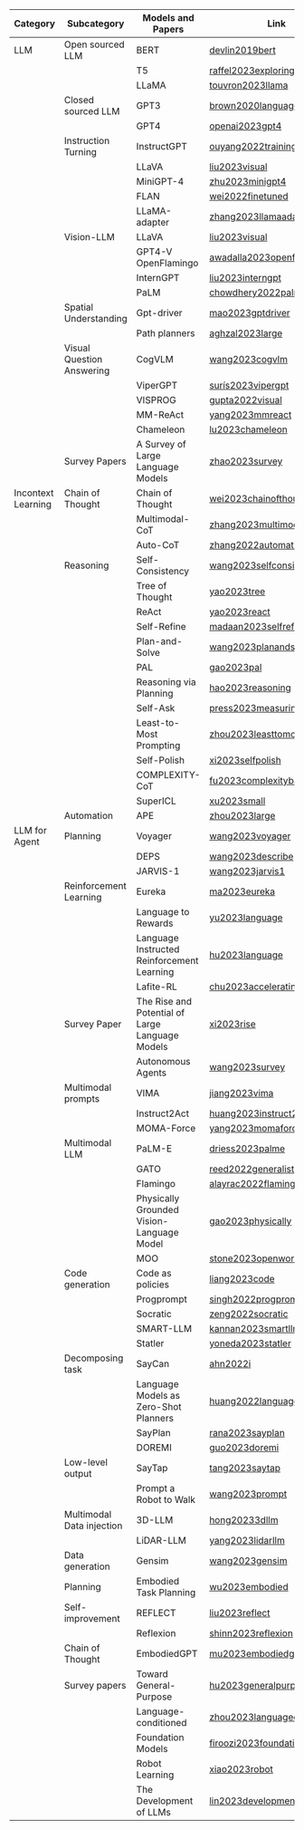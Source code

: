 | Category            | Subcategory                   | Models and Papers                                                  | Link                                                      |
|----------------------|-------------------------------|--------------------------------------------------------------------|-----------------------------------------------------------|
|  LLM               | Open sourced LLM             | BERT                                                               | [devlin2019bert](https://arxiv.org/abs/1810.04805)        |
|                      |                               | T5                                                                 | [raffel2023exploring](https://arxiv.org/abs/1910.10683)   |
|                      |                               | LLaMA                                                              | [touvron2023llama](https://arxiv.org/abs/2302.13971)      |
|                      |   Closed sourced LLM          | GPT3                                                               | [brown2020language](https://arxiv.org/abs/2005.14165)     |
|                      |                               | GPT4                                                               | [openai2023gpt4](https://arxiv.org/abs/2303.08774)        |
|                      | Instruction Turning            | InstructGPT                                                        | [ouyang2022training](https://arxiv.org/abs/2203.02155)   |
|                      |                               | LLaVA                                                              | [liu2023visual](https://arxiv.org/abs/2304.08485)         |
|                      |                               | MiniGPT-4                                                          | [zhu2023minigpt4](https://arxiv.org/abs/2304.10592)       |
|                      |                               | FLAN                                                               | [wei2022finetuned](https://arxiv.org/abs/2109.01652)      |
|                      |                               | LLaMA-adapter                                                      | [zhang2023llamaadapter](https://arxiv.org/abs/2303.16199) |
|                      | Vision-LLM                    | LLaVA                                                              | [liu2023visual](https://arxiv.org/abs/2304.08485)         |
|                      |                               | GPT4-V OpenFlamingo                                                | [awadalla2023openflamingo](https://arxiv.org/abs/2308.01390)|
|                      |                               | InternGPT                                                          | [liu2023interngpt](https://arxiv.org/abs/2305.05662)      |
|                      |                               | PaLM                                                               | [chowdhery2022palm](https://arxiv.org/abs/2204.02311)     |
|                      | Spatial Understanding         | Gpt-driver                                                         | [mao2023gptdriver](https://arxiv.org/abs/2310.01415)      |
|                      |                               | Path planners                                                      | [aghzal2023large](https://arxiv.org/abs/2310.03249)       |
|                      | Visual Question Answering     | CogVLM                                                             | [wang2023cogvlm](https://arxiv.org/abs/2311.03079)        |
|                      |                               | ViperGPT                                                           | [surís2023vipergpt](https://arxiv.org/abs/2303.08128)     |
|                      |                               | VISPROG                                                            | [gupta2022visual](https://arxiv.org/abs/2211.11559)       |
|                      |                               | MM-ReAct                                                           | [yang2023mmreact](https://arxiv.org/abs/2303.11381)       |
|                      |                               | Chameleon                                                          | [lu2023chameleon](https://arxiv.org/abs/2304.09842)       |
|                      | Survey Papers                 | A Survey of Large Language Models                                  | [zhao2023survey](https://arxiv.org/abs/2303.18223)        |
| Incontext Learning   | Chain of Thought              | Chain of Thought                                                   | [wei2023chainofthought](https://arxiv.org/abs/2201.11903) |
|                      |                               | Multimodal-CoT                                                     | [zhang2023multimodal](https://arxiv.org/abs/2302.00923)   |
|                      |                               | Auto-CoT                                                           | [zhang2022automatic](https://arxiv.org/abs/2210.03493)    |
|                      | Reasoning                     | Self-Consistency                                                   | [wang2023selfconsistency](https://arxiv.org/abs/2203.11171)|
|                      |                               | Tree of Thought                                                    | [yao2023tree](https://arxiv.org/abs/2305.10601)           |
|                      |                               | ReAct                                                              | [yao2023react](https://arxiv.org/abs/2303.11366)          |
|                      |                               | Self-Refine                                                        | [madaan2023selfrefine](https://arxiv.org/abs/2303.17651)  |
|                      |                               | Plan-and-Solve                                                     | [wang2023planandsolve](https://arxiv.org/abs/2305.04091)  |
|                      |                               | PAL                                                                | [gao2023pal](https://arxiv.org/abs/2211.10435)            |
|                      |                               | Reasoning via Planning                                             | [hao2023reasoning](https://arxiv.org/abs/2305.14992)      |
|                      |                               | Self-Ask                                                           | [press2023measuring](https://arxiv.org/abs/2210.03350)    |
|                      |                               | Least-to-Most Prompting                                            | [zhou2023leasttomost](https://arxiv.org/abs/2205.10625)   |
|                      |                               | Self-Polish                                                        | [xi2023selfpolish](https://arxiv.org/abs/2305.14497)      |
|                      |                               | COMPLEXITY-CoT                                                     | [fu2023complexitybased](https://arxiv.org/abs/2210.00720) |
|                      |                               | SuperICL                                                           | [xu2023small](https://arxiv.org/abs/2305.08848)           |
|                      | Automation                    | APE                                                                | [zhou2023large](https://arxiv.org/abs/2211.01910)         |
| LLM for Agent        | Planning                      | Voyager                                                            | [wang2023voyager](https://arxiv.org/abs/2305.16291)       |
|                      |                               | DEPS                                                               | [wang2023describe](https://arxiv.org/abs/2302.01560)      |
|                      |                               | JARVIS-1                                                           | [wang2023jarvis1](https://arxiv.org/abs/2311.05997)       |
|                      | Reinforcement Learning        | Eureka                                                             | [ma2023eureka](https://arxiv.org/abs/2310.12931)          |
|                      |                               | Language to Rewards                                                | [yu2023language](https://arxiv.org/abs/2306.08647)        |
|                      |                               | Language Instructed Reinforcement Learning                         | [hu2023language](https://arxiv.org/abs/2304.07297)        |
|                      |                               | Lafite-RL                                                          | [chu2023accelerating](https://arxiv.org/abs/2311.02379)   |
|                      | Survey Paper                  | The Rise and Potential of Large Language Models                    | [xi2023rise](https://arxiv.org/abs/2309.07864)            |
|                      |                               | Autonomous Agents                                                  | [wang2023survey](https://arxiv.org/abs/2308.11432)        |
|                                | Multimodal prompts             | VIMA                                                      | [jiang2023vima](https://arxiv.org/abs/2210.03094)          |
|                                |                                | Instruct2Act                                         | [huang2023instruct2act](https://arxiv.org/abs/2305.11176)  |
|                                |                                | MOMA-Force                                                | [yang2023momaforce](https://arxiv.org/abs/2308.03624)      |
|                                | Multimodal LLM                 | PaLM-E                                                    | [driess2023palme](https://arxiv.org/abs/2303.03378)        |
|                                |                                | GATO                                                      | [reed2022generalist](https://arxiv.org/abs/2205.06175)     |
|                                |                                | Flamingo                                                  | [alayrac2022flamingo](https://arxiv.org/abs/2204.14198)    |
|                                |                                | Physically Grounded Vision-Language Model                | [gao2023physically](https://arxiv.org/abs/2309.02561)      |
|                                |                                | MOO                                                       | [stone2023openworld](https://arxiv.org/abs/2303.00905)     |
|                                | Code generation                | Code as policies                                          | [liang2023code](https://arxiv.org/abs/2209.07753)          |
|                                |                                | Progprompt                                                | [singh2022progprompt](https://arxiv.org/abs/2209.11302)    |
|                                |                                | Socratic                                                  | [zeng2022socratic](https://arxiv.org/abs/2204.00598)       |
|                                |                                | SMART-LLM                                                 | [kannan2023smartllm](https://arxiv.org/abs/2309.10062)     |
|                                |                                | Statler                                                   | [yoneda2023statler](https://arxiv.org/abs/2306.17840)      |
|                                | Decomposing task               | SayCan                                                    | [ahn2022i](https://arxiv.org/abs/2204.01691)               |
|                                |                                | Language Models as Zero-Shot Planners                     | [huang2022language](https://arxiv.org/abs/2201.07207)      |
|                                |                                | SayPlan                                                   | [rana2023sayplan](https://arxiv.org/abs/2307.06135)        |
|                                |                                | DOREMI                                                    | [guo2023doremi](https://arxiv.org/abs/2307.00329)          |
|                                | Low-level output               | SayTap                                                    | [tang2023saytap](https://arxiv.org/abs/2309.03623)         |
|                                |                                | Prompt a Robot to Walk                                    | [wang2023prompt](https://arxiv.org/abs/2310.03248)         |
|                                | Multimodal Data injection      | 3D-LLM                                                    | [hong20233dllm](https://arxiv.org/abs/2308.11323)          |
|                                |                                | LiDAR-LLM                                                 | [yang2023lidarllm](https://arxiv.org/abs/2310.04249)       |
|                                | Data generation                | Gensim                                                    | [wang2023gensim](https://arxiv.org/abs/2307.01234)         |
|                                | Planning                       | Embodied Task Planning                                    | [wu2023embodied](https://arxiv.org/abs/2306.08127)         |
|                                | Self-improvement               | REFLECT                                                   | [liu2023reflect](https://arxiv.org/abs/2310.07654)         |
|                                |                                | Reflexion                                                 | [shinn2023reflexion](https://arxiv.org/abs/2309.10432)     |
|                                | Chain of Thought               | EmbodiedGPT                                               | [mu2023embodiedgpt](https://arxiv.org/abs/2308.05123)      |
|                                | Survey papers                  | Toward General-Purpose                                    | [hu2023generalpurpose](https://arxiv.org/abs/2305.11432)   |
|                                |                                | Language-conditioned                               | [zhou2023languageconditioned](https://arxiv.org/abs/2306.09876)|
|                                |                                | Foundation Models                                  | [firoozi2023foundation](https://arxiv.org/abs/2310.09987)  |
|                                |                                | Robot Learning                                            | [xiao2023robot](https://arxiv.org/abs/2309.11234)          |
|                                |                                | The Development of LLMs                                   | [lin2023development](https://arxiv.org/abs/2308.06789)     |
